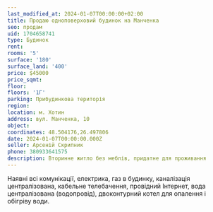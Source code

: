 ```yaml
---
last_modified_at: 2024-01-07T00:00:00+02:00
title: Продаю одноповерховий будинок на Манченка
seo: продам
uid: 1704658741
type: Будинок
rent:
rooms: '5'
surface: '180'
surface_land: '400'
price: $45000
price_sqmt:
floor:
floors: '1Г'
parking: Прибудинкова територія
region:
location: м. Хотин
address: вул. Манченка, 10
object:
coordinates: 48.504176,26.497806
date: 2024-01-07T00:00:00.000Z
seller: Арсеній Скрипник
phone: 380933641575
description: Вторинне житло без меблів, придатне для проживання
---
```



Наявні всі комунікації, електрика, газ в будинку, каналізація централізована, кабельне телебачення, провідний Інтернет, вода централізована (водопровід), двоконтурний котел для опалення і обігріву води.
